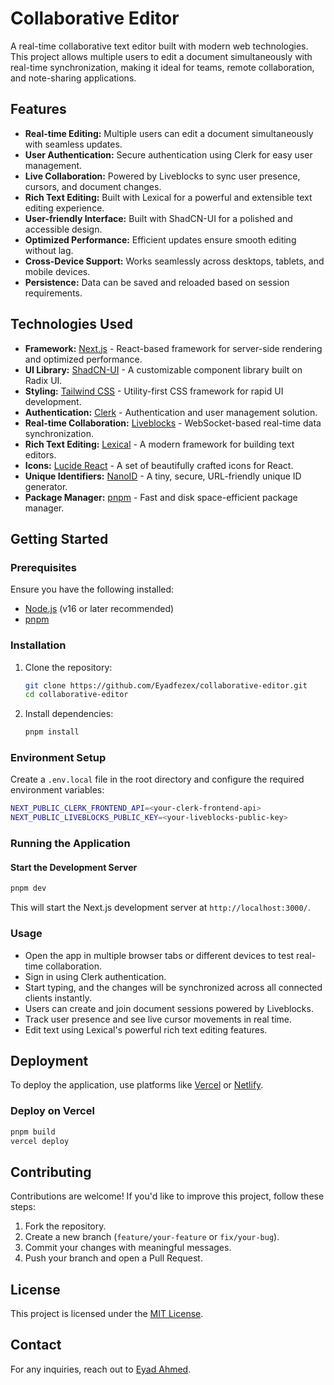 # Collaborative Editor

A real-time collaborative text editor built with modern web technologies. This project allows multiple users to edit a document simultaneously with real-time synchronization, making it ideal for teams, remote collaboration, and note-sharing applications.

## Features

- **Real-time Editing:** Multiple users can edit a document simultaneously with seamless updates.
- **User Authentication:** Secure authentication using Clerk for easy user management.
- **Live Collaboration:** Powered by Liveblocks to sync user presence, cursors, and document changes.
- **Rich Text Editing:** Built with Lexical for a powerful and extensible text editing experience.
- **User-friendly Interface:** Built with ShadCN-UI for a polished and accessible design.
- **Optimized Performance:** Efficient updates ensure smooth editing without lag.
- **Cross-Device Support:** Works seamlessly across desktops, tablets, and mobile devices.
- **Persistence:** Data can be saved and reloaded based on session requirements.

## Technologies Used

- **Framework:** [Next.js](https://nextjs.org/) - React-based framework for server-side rendering and optimized performance.
- **UI Library:** [ShadCN-UI](https://ui.shadcn.com/) - A customizable component library built on Radix UI.
- **Styling:** [Tailwind CSS](https://tailwindcss.com/) - Utility-first CSS framework for rapid UI development.
- **Authentication:** [Clerk](https://clerk.com/) - Authentication and user management solution.
- **Real-time Collaboration:** [Liveblocks](https://liveblocks.io/) - WebSocket-based real-time data synchronization.
- **Rich Text Editing:** [Lexical](https://lexical.dev/) - A modern framework for building text editors.
- **Icons:** [Lucide React](https://lucide.dev/) - A set of beautifully crafted icons for React.
- **Unique Identifiers:** [NanoID](https://github.com/ai/nanoid) - A tiny, secure, URL-friendly unique ID generator.
- **Package Manager:** [pnpm](https://pnpm.io/) - Fast and disk space-efficient package manager.

## Getting Started

### Prerequisites

Ensure you have the following installed:
- [Node.js](https://nodejs.org/) (v16 or later recommended)
- [pnpm](https://pnpm.io/)

### Installation

1. Clone the repository:
   ```sh
   git clone https://github.com/Eyadfezex/collaborative-editor.git
   cd collaborative-editor
   ```

2. Install dependencies:
   ```sh
   pnpm install
   ```

### Environment Setup

Create a `.env.local` file in the root directory and configure the required environment variables:
```sh
NEXT_PUBLIC_CLERK_FRONTEND_API=<your-clerk-frontend-api>
NEXT_PUBLIC_LIVEBLOCKS_PUBLIC_KEY=<your-liveblocks-public-key>
```

### Running the Application

#### Start the Development Server
```sh
pnpm dev
```
This will start the Next.js development server at `http://localhost:3000/`.

### Usage
- Open the app in multiple browser tabs or different devices to test real-time collaboration.
- Sign in using Clerk authentication.
- Start typing, and the changes will be synchronized across all connected clients instantly.
- Users can create and join document sessions powered by Liveblocks.
- Track user presence and see live cursor movements in real time.
- Edit text using Lexical's powerful rich text editing features.

## Deployment

To deploy the application, use platforms like [Vercel](https://vercel.com/) or [Netlify](https://www.netlify.com/).

### Deploy on Vercel
```sh
pnpm build
vercel deploy
```

## Contributing

Contributions are welcome! If you'd like to improve this project, follow these steps:

1. Fork the repository.
2. Create a new branch (`feature/your-feature` or `fix/your-bug`).
3. Commit your changes with meaningful messages.
4. Push your branch and open a Pull Request.

## License

This project is licensed under the [MIT License](LICENSE).

## Contact

For any inquiries, reach out to [Eyad Ahmed](mailto:Eyad__Ahmed@outlook.com).

